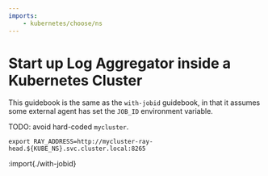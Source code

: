 ```yaml
---
imports:
    - kubernetes/choose/ns
---
```


# Start up Log Aggregator inside a Kubernetes Cluster

This guidebook is the same as the `with-jobid` guidebook, in that it
assumes some external agent has set the `JOB_ID` environment variable.

TODO: avoid hard-coded `mycluster`.

```shell
export RAY_ADDRESS=http://mycluster-ray-head.${KUBE_NS}.svc.cluster.local:8265
```

:import{./with-jobid}
